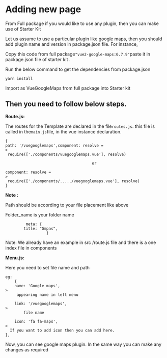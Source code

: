 # Adding new page

From Full package if you would like to use any plugin, then you can make use of Starter Kit

Let us assume to use a particular plugin like google maps, then you should add plugin name and version in package.json file. For instance,

Copy this code from full package`"vue2-google-maps:0.7.9"`paste it in package.json file of starter kit .

Run the below command to get the dependencies from package.json

`yarn install`

Import as VueGoogleMaps from full package into Starter kit

## **Then you need to follow below steps.** <a id="then-you-need-to-follow-below-steps"></a>

**Route.js:**

The routes for the Template are declared in the file`routes.js`. this file is called in the`main.js`file, in the vue instance declaration.

```text
{
path: '/vuegooglemaps',component: resolve =
>
 require(['./components/vuegooglemaps.vue'], resolve)

                                      or

component: resolve =
>
 require(['./components/...../vuegooglemaps.vue'], resolve)
}
```

**Note :**

Path should be according to your file placement like above

Folder\_name is your folder name

```text
         meta: {
        title: "Gmpas",  
                  }
```

Note: We already have an example in src /route.js file and there is a one index file in components

**Menu.js:**

Here you need to set file name and path

```text
eg:
    {
    name: 'Google maps', 
>
     appearing name in left menu 

    link: '/vuegooglemaps', 
>
        file name 

    icon: 'fa fa-maps', 
>
  If you want to add icon then you can add here.
},
```

Now, you can see google maps plugin. In the same way you can make any changes as required

